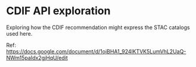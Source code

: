 # CDIF API exploration

Exploring how the CDIF recommendation might express the STAC catalogs
used here.  

Ref:  https://docs.google.com/document/d/1ojBHA1_924lKTVK5LumVhL2UaQ-NWm15paIdx2gjHqU/edit


